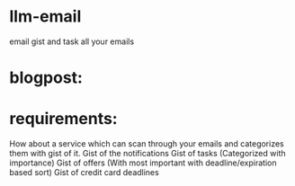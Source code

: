 # llm-email
email gist and task all your emails

# blogpost:


# requirements: 
How about a service which can scan through your emails and categorizes them with gist of it.
Gist of the notifications
Gist of tasks (Categorized with importance)
Gist of offers (With most important with deadline/expiration based sort)
Gist of credit card deadlines 
